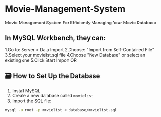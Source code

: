 # Movie-Management-System
Movie Management System For Efficiently Managing Your Movie Database

## In MySQL Workbench, they can:
1.Go to: Server > Data Import
2.Choose: "Import from Self-Contained File"
3.Select your movielist.sql file
4.Choose "New Database" or select an existing one
5.Click Start Import
         OR
## 🗃️ How to Set Up the Database

1. Install MySQL
2. Create a new database called `movielist`
3. Import the SQL file:

```bash
mysql -u root -p movielist < database/movielist.sql
